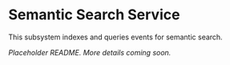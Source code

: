 # Semantic Search Service

This subsystem indexes and queries events for semantic search.

_Placeholder README. More details coming soon._
